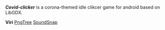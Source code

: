 ***Covid-clicker*** is a corona-themed idle clikcer game for android based on LibGDX.

****Viri****
[PngTree](https://pngtree.com/)
[SoundSnap](www.soundsnap.com)
